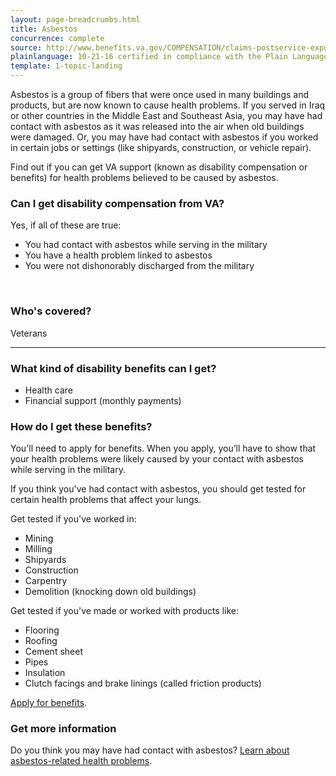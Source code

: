 ```yaml
---
layout: page-breadcrumbs.html
title: Asbestos
concurrence: complete
source: http://www.benefits.va.gov/COMPENSATION/claims-postservice-exposures-asbestos.asp
plainlanguage: 10-21-16 certified in compliance with the Plain Language Act
template: 1-topic-landing
---
```


Asbestos is a group of fibers that were once used in many buildings and products, but are now known to cause health problems. If you served in Iraq or other countries in the Middle East and Southeast Asia, you may have had contact with asbestos as it was released into the air when old buildings were damaged. Or, you may have had contact with asbestos if you worked in certain jobs or settings (like shipyards, construction, or vehicle repair). 

Find out if you can get VA support (known as disability compensation or benefits) for health problems believed to be caused by asbestos.

<div class="call-out" markdown="1">

### Can I get disability compensation from VA?

Yes, if all of these are true:

- You had contact with asbestos while serving in the military
- You have a health problem linked to asbestos
- You were not dishonorably discharged from the military

<br>

### Who's covered?

Veterans
</div>

--------

### What kind of disability benefits can I get?

- Health care
- Financial support (monthly payments)

### How do I get these benefits?

You'll need to apply for benefits. When you apply, you’ll have to show that your health problems were likely caused by your contact with asbestos while serving in the military.

If you think you've had contact with asbestos, you should get tested for certain health problems that affect your lungs.

Get tested if you've worked in:
- Mining
- Milling
- Shipyards
- Construction
- Carpentry
- Demolition (knocking down old buildings) 

Get tested if you've made or worked with products like:
- Flooring
- Roofing
- Cement sheet
- Pipes
- Insulation
- Clutch facings and brake linings (called friction products)

[Apply for benefits](https://www.vets.gov/disability-benefits/apply-for-benefits/).

### Get more information

Do you think you may have had contact with asbestos? [Learn about asbestos-related health problems](http://www.publichealth.va.gov/exposures/asbestos/index.asp).
